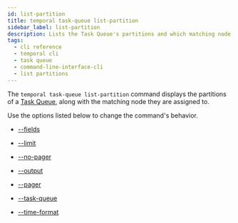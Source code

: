 ```yaml
---
id: list-partition
title: temporal task-queue list-partition
sidebar_label: list-partition
description: Lists the Task Queue's partitions and which matching node they are assigned to.
tags:
  - cli reference
  - temporal cli
  - task queue
  - command-line-interface-cli
  - list partitions
---
```


The `temporal task-queue list-partition` command displays the partitions of a [Task Queue](/concepts/what-is-a-task-queue), along with the matching node they are assigned to.

Use the options listed below to change the command's behavior.

- [--fields](/cli/cmd-options/fields)

- [--limit](/cli/cmd-options/limit)

- [--no-pager](/cli/cmd-options/no-pager)

- [--output](/cli/cmd-options/output)

- [--pager](/cli/cmd-options/pager)

- [--task-queue](/cli/cmd-options/task-queue)

- [--time-format](/cli/cmd-options/time-format)

